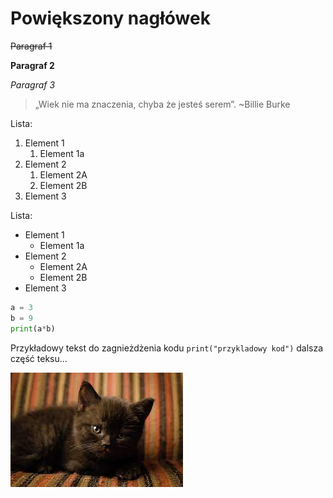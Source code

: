 # Powiększony nagłówek

~~Paragraf 1~~

**Paragraf 2**

*Paragraf 3*


> „Wiek nie ma znaczenia, chyba że jesteś serem”. ~Billie Burke

Lista:
1. Element 1
    1. Element 1a
2. Element 2
    1. Element 2A
    2. Element 2B
3. Element 3


Lista:
- Element 1
    - Element 1a
- Element 2
    - Element 2A
    - Element 2B
- Element 3

```py
a = 3
b = 9
print(a*b)
```

Przykładowy tekst do zagnieżdżenia kodu `print("przykladowy kod")` dalsza część teksu...


![alt text](kot.jpeg)

